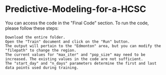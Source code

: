 # Predictive-Modeling-for-a-HCSC
You can access the code in the "Final Code" section. To run the code, please follow these steps:

    Download the entire folder.
    Open the "Train" document and click on the "Run" button.
    The output will pertain to the "Edmonton" area, but you can modify the "filepath" to change the region.
    The current values for "max_iter" and "pop_size" may need to be increased. The existing values in the code are not sufficient.
    The "start_day" and "n_days" parameters determine the first and last data points used during training.
